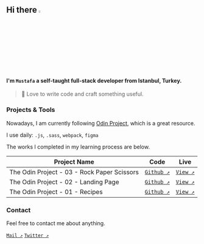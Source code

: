 ## Hi there <img src="https://media.giphy.com/media/hvRJCLFzcasrR4ia7z/giphy.gif" width="4%">

#### I'm `Mustafa` a self-taught full-stack developer from Istanbul, Turkey.

> 🖤 Love to write code and craft something useful.

### Projects & Tools

Nowadays, I am currently following [Odin Project](https://theodinproject.com/), which is a great resource.

I use daily: `.js`, `.sass`, `webpack`, `figma`

The works I completed in my learning process are below.

| Project Name                                | Code                                                                                    | Live                                                                                  |
| ------------------------------------------- | --------------------------------------------------------------------------------------- | ------------------------------------------------------------------------------------- |
| The Odin Project - 03 - Rock Paper Scissors | [`Github ↗️`](https://github.com/mustafa-kaya/the-odin-project-03--rock-paper-scissors) | [`View ↗️`](https://mustafa-kaya.github.io/the-odin-project-03--rock-paper-scissors/) |
| The Odin Project - 02 - Landing Page        | [`Github ↗️`](https://github.com/mustafa-kaya/the-odin-project-02--landing-page)        | [`View ↗️`](https://mustafa-kaya.github.io/the-odin-project-02--landing-page/)        |
| The Odin Project - 01 - Recipes             | [`Github ↗️`](https://github.com/mustafa-kaya/the-odin-project-01--recipes)             | [`View ↗️`](https://mustafa-kaya.github.io/the-odin-project-01--recipes/)             |

### Contact

Feel free to contact me about anything.

[`Mail ↗️`](mailto:iletisim.mustafakaya@gmail.com)
[`Twitter ↗️`](https://twitter.com/mr_nocode)
